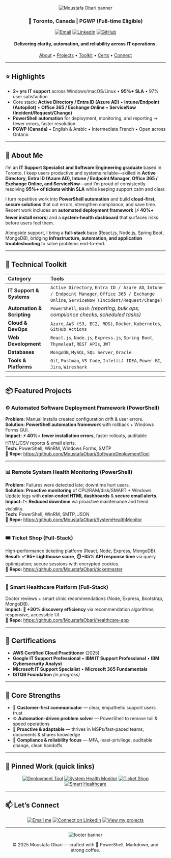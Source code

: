 <!-- Banner -->
<p align="center">
  <img src="https://capsule-render.vercel.app/api?type=waving&color=0:0078D4,100:FF6F61&height=200&section=header&text=Moustafa%20Obari%20👋&fontSize=45&fontColor=ffffff&animation=fadeIn&fontAlignY=35&desc=IT%20Support%20Specialist%20•%20PowerShell%20Automation%20•%20M365/Entra/Intune&descAlignY=55&descAlign=50" alt="Moustafa Obari banner"/>
</p>

<h3 align="center">📍 Toronto, Canada | PGWP (Full-time Eligible)</h3>

<p align="center">
  <a href="mailto:moustafaobari@gmail.com"><img alt="Email" src="https://img.shields.io/badge/Email-D14836?style=for-the-badge&logo=gmail&logoColor=white"></a>
  <a href="https://linkedin.com/in/moustafaobari"><img alt="LinkedIn" src="https://img.shields.io/badge/LinkedIn-0077B5?style=for-the-badge&logo=linkedin&logoColor=white"></a>
  <a href="https://github.com/MoustafaObari"><img alt="GitHub" src="https://img.shields.io/badge/GitHub-181717?style=for-the-badge&logo=github&logoColor=white"></a>
</p>

<h4 align="center">Delivering clarity, automation, and reliability across IT operations.</h4>

<p align="center">
  <a href="#-about-me">About</a> •
  <a href="#-featured-projects">Projects</a> •
  <a href="#-technical-toolkit">Toolkit</a> •
  <a href="#-certifications">Certs</a> •
  <a href="#-lets-connect">Connect</a>
</p>

---

## ⭐ Highlights
- **2+ yrs IT support** across Windows/macOS/Linux • **95%+ SLA** • 97% user satisfaction  
- Core stack: **Active Directory / Entra ID (Azure AD)** • **Intune/Endpoint (Autopilot)** • **Office 365 / Exchange Online** • **ServiceNow (Incident/Request/Change)**  
- **PowerShell automation** for deployment, monitoring, and reporting → fewer errors, faster resolution  
- **PGWP (Canada)** • English & Arabic • Intermediate French • Open across Ontario  

---

## 🚀 About Me
I’m an **IT Support Specialist and Software Engineering graduate** based in Toronto. I keep users productive and systems reliable—skilled in **Active Directory, Entra ID (Azure AD), Intune / Endpoint Manager, Office 365 / Exchange Online, and ServiceNow**—and I’m proud of consistently resolving **95%+ of tickets within SLA** while keeping support calm and clear.

I turn repetitive work into **PowerShell automation** and build **cloud-first, secure solutions** that cut errors, strengthen compliance, and save time. Recent work includes an **automated deployment framework** (**⚡ 40%+ fewer install errors**) and a **system-health dashboard** that surfaces risks before users feel them.

Alongside support, I bring a **full-stack** base (React.js, Node.js, Spring Boot, MongoDB), bridging **infrastructure, automation, and application troubleshooting** to solve problems end-to-end.

---

## 🧠 Technical Toolkit
| Category | Tools |
|:--|:--|
| **IT Support & Systems** | `Active Directory`, `Entra ID / Azure AD`, `Intune / Endpoint Manager`, `Office 365 / Exchange Online`, `ServiceNow (Incident/Request/Change)` |
| **Automation & Scripting** | `PowerShell`, `Bash` *(reporting, bulk ops, compliance checks, scheduled tasks)* |
| **Cloud & DevOps** | `Azure`, `AWS (S3, EC2, RDS)`, `Docker`, `Kubernetes`, `GitHub Actions` |
| **Web Development** | `React.js`, `Node.js`, `Express.js`, `Spring Boot`, `Thymeleaf`, `REST APIs`, `JWT` |
| **Databases** | `MongoDB`, `MySQL`, `SQL Server`, `Oracle` |
| **Tools & Platforms** | `Git`, `Postman`, `VS Code`, `IntelliJ IDEA`, `Power BI`, `Jira`, `Wireshark` |

---

## 📦 Featured Projects

### ⚙️ Automated Software Deployment Framework (PowerShell)
**Problem:** Manual installs created configuration drift & user errors.  
**Solution:** **PowerShell automation framework** with rollback + Windows Forms GUI.  
**Impact:** **⚡ 40%+ fewer installation errors**, faster rollouts, auditable HTML/CSV reports & email alerts.  
**Tech:** PowerShell, WinRM, Windows Forms, SMTP  
🔗 **Repo:** https://github.com/MoustafaObari/SoftwareDeploymentTool

---

### 📊 Remote System Health Monitoring (PowerShell)
**Problem:** Failures were detected late; downtime hurt users.  
**Solution:** **Proactive monitoring** of CPU/RAM/disk/SMART + Windows Update logs with **color-coded HTML dashboards** & **secure email alerts**.  
**Impact:** **📉 Reduced downtime** via proactive maintenance and trend visibility.  
**Tech:** PowerShell, WinRM, SMTP, JSON  
🔗 **Repo:** https://github.com/MoustafaObari/SystemHealthMonitor

---

### 🎟️ Ticket Shop (Full-Stack)
High-performance ticketing platform (React, Node, Express, MongoDB).  
**Result:** **✅ 95+ Lighthouse score**, **⏱️ –35% API response time** via query optimization; secure sessions with encrypted cookies.  
🔗 **Repo:** https://github.com/MoustafaObari/ticketmaster

---

### 🏥 Smart Healthcare Platform (Full-Stack)
Doctor reviews + smart clinic recommendations (Node, Express, Bootstrap, MongoDB).  
**Impact:** **🔎 +30% discovery efficiency** via recommendation algorithms; responsive, accessible UI.  
🔗 **Repo:** https://github.com/MoustafaObari/healthcare-app

---

## 🏅 Certifications
- **AWS Certified Cloud Practitioner** (2025)  
- **Google IT Support Professional** • **IBM IT Support Professional** • **IBM Cybersecurity Analyst**  
- **Microsoft IT Support Specialist** • **Microsoft 365 Fundamentals**  
- **ISTQB Foundation** *(in progress)*

---

## 🌟 Core Strengths
- 🤝 **Customer-first communicator** — clear, empathetic support users trust  
- ⚙️ **Automation-driven problem solver** — PowerShell to remove toil & speed operations  
- 🚀 **Proactive & adaptable** — thrives in MSPs/fast-paced teams; documents & shares knowledge  
- 🔐 **Compliance & reliability focus** — MFA, least-privilege, auditable change, clean handoffs

---

## 📌 Pinned Work (quick links)
<p align="center">
  <a href="https://github.com/MoustafaObari/SoftwareDeploymentTool"><img src="https://img.shields.io/badge/⚙️_Deployment_Tool-0078D4?style=for-the-badge&logo=powershell&logoColor=white" alt="Deployment Tool"></a>
  <a href="https://github.com/MoustafaObari/SystemHealthMonitor"><img src="https://img.shields.io/badge/📊_System_Health_Monitor-FF6F61?style=for-the-badge&logo=windows&logoColor=white" alt="System Health Monitor"></a>
  <a href="https://github.com/MoustafaObari/ticketmaster"><img src="https://img.shields.io/badge/🎟️_Ticket_Shop-F6C915?style=for-the-badge&logo=javascript&logoColor=black" alt="Ticket Shop"></a>
  <a href="https://github.com/MoustafaObari/healthcare-app"><img src="https://img.shields.io/badge/🏥_Smart_Healthcare-00A98F?style=for-the-badge&logo=node.js&logoColor=white" alt="Smart Healthcare"></a>
</p>

---

## 📫 Let’s Connect
<p align="center">
  <a href="mailto:moustafaobari@gmail.com"><img alt="Email me" src="https://img.shields.io/badge/Email_Me-FF6F61?style=for-the-badge&logo=gmail&logoColor=white"></a>
  <a href="https://linkedin.com/in/moustafaobari"><img alt="Connect on LinkedIn" src="https://img.shields.io/badge/Connect_on_LinkedIn-0077B5?style=for-the-badge&logo=linkedin&logoColor=white"></a>
  <a href="https://github.com/MoustafaObari"><img alt="View my projects" src="https://img.shields.io/badge/View_My_Projects-181717?style=for-the-badge&logo=github&logoColor=white"></a>
</p>

---

<p align="center">
  <img src="https://capsule-render.vercel.app/api?type=waving&color=0:FF6F61,100:0078D4&height=120&section=footer&text=💡⚡%20Turning%20IT%20challenges%20into%20automation%20that%20saves%20time%20and%20improves%20user%20experience.&fontSize=16&fontColor=ffffff&animation=fadeIn" alt="footer banner"/>
</p>

<p align="center">© 2025 Moustafa Obari — crafted with 💙 PowerShell, Markdown, and strong coffee.</p>
